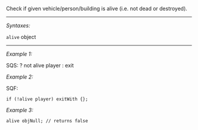 Check if given vehicle/person/building is alive (i.e. not dead or destroyed).


---
*Syntaxes:*

`alive` object

---
*Example 1:*

SQS:
<sqs>? not alive player : exit</sqs>

*Example 2:*

SQF:

```sqf
if (!alive player) exitWith {};
```

*Example 3:*

```sqf
alive objNull; // returns false
```